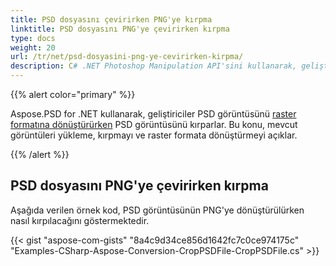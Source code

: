 ```yaml
---
title: PSD dosyasını çevirirken PNG'ye kırpma
linktitle: PSD dosyasını PNG'ye çevirirken kırpma
type: docs
weight: 20
url: /tr/net/psd-dosyasini-png-ye-cevirirken-kirpma/
description: C# .NET Photoshop Manipulation API'sini kullanarak, geliştiriciler PSD görüntüsünü raster formatına dönüştürürken kırpabilir. Bu konu, buna örnek kodlarla nasıl yapılacağını açıklar.
---
```


{{% alert color="primary" %}} 

Aspose.PSD for .NET kullanarak, geliştiriciler PSD görüntüsünü [raster formatına dönüştürürken](/psd/tr/net/psd-goruntusunu-raster-formata-cevirme/) PSD görüntüsünü kırparlar. Bu konu, mevcut görüntüleri yükleme, kırpmayı ve raster formata dönüştürmeyi açıklar.

{{% /alert %}} 
## **PSD dosyasını PNG'ye çevirirken kırpma**
Aşağıda verilen örnek kod, PSD görüntüsünün PNG'ye dönüştürülürken nasıl kırpılacağını göstermektedir.


{{< gist "aspose-com-gists" "8a4c9d34ce856d1642fc7c0ce974175c" "Examples-CSharp-Aspose-Conversion-CropPSDFile-CropPSDFile.cs" >}}
